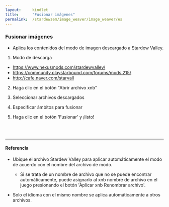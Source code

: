 ```yaml
---
layout:     kindlet
title:      "Fusionar imágenes"
permalink:  /stardewzem/image_weaver/image_weaver/es
---
```


### **Fusionar imágenes**

* Aplica los contenidos del modo de imagen descargado a Stardew Valley.

1. Modo de descarga
  * https://www.nexusmods.com/stardewvalley/
  * https://community.playstarbound.com/forums/mods.215/
  * http://cafe.naver.com/starvall

2. Haga clic en el botón "Abrir archivo xnb"

3. Seleccionar archivos descargados

4. Especificar ámbitos para fusionar

5. Haga clic en el botón 'Fusionar' y ¡listo!

<br/>
<br/>

---
#### **Referencia**

* Ubique el archivo Stardew Valley para aplicar automáticamente el modo de acuerdo con el nombre del archivo de modo.
  * Si se trata de un nombre de archivo que no se puede encontrar automáticamente, puede asignarlo al xnb nombre de archivo en el juego presionando el botón 'Aplicar xnb Renombrar archivo'. 

* Solo el idioma con el mismo nombre se aplica automáticamente a otros archivos.

<br/>
<br/>

